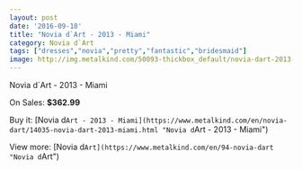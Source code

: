 ```yaml
---
layout: post
date: '2016-09-18'
title: "Novia d`Art - 2013 - Miami"
category: Novia d`Art
tags: ["dresses","novia","pretty","fantastic","bridesmaid"]
image: http://img.metalkind.com/50093-thickbox_default/novia-dart-2013-miami.jpg
---
```

Novia d`Art - 2013 - Miami

On Sales: **$362.99**
<a href="https://www.metalkind.com/en/novia-dart/14035-novia-dart-2013-miami.html"><amp-img layout="responsive" width="600" height="600" src="//img.metalkind.com/50093-thickbox_default/novia-dart-2013-miami.jpg" alt="Novia d`Art - 2013 - Miami 0" /></a>

Buy it: [Novia d`Art - 2013 - Miami](https://www.metalkind.com/en/novia-dart/14035-novia-dart-2013-miami.html "Novia d`Art - 2013 - Miami")

View more: [Novia d`Art](https://www.metalkind.com/en/94-novia-dart "Novia d`Art")